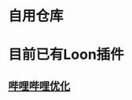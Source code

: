 # 自用仓库
# 目前已有Loon插件
## [哔哩哔哩优化](url "https://raw.githubusercontent.com/cyh946/Loon/master/bili.plugin")
